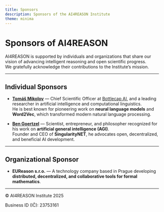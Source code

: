 ```yaml
---
title: Sponsors
description: Sponsors of the AI4REASON Institute
theme: minima
---
```


# Sponsors of AI4REASON

AI4REASON is supported by individuals and organizations that share our vision of advancing intelligent reasoning and open scientific progress.  
We gratefully acknowledge their contributions to the Institute’s mission.

---

## Individual Sponsors

- [**Tomáš Mikolov**](https://en.wikipedia.org/wiki/Tom%C3%A1%C5%A1_Mikolov) — Chief Scientific Officer at [Bottlecap AI](https://bottlecapai.com/), and a leading researcher in artificial intelligence and computational linguistics.  
  He is best known for pioneering work on **neural language models** and **Word2Vec**, which transformed modern natural language processing.  

- [**Ben Goertzel**](https://en.wikipedia.org/wiki/Ben_Goertzel) — Scientist, entrepreneur, and philosopher recognized for his work on **artificial general intelligence (AGI)**.  
  Founder and CEO of **SingularityNET**, he advocates open, decentralized, and beneficial AI development.

---

## Organizational Sponsor

- **EUReason s.r.o.** — A technology company based in Prague developing **distributed, decentralized, and collaborative tools for formal mathematics**.  
  

---

© AI4REASON Institute 2025  

Business ID (IČ): 23753161